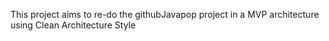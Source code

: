 This project aims to re-do the githubJavapop project in a MVP architecture using Clean Architecture Style
